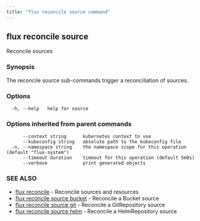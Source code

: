 ```yaml
---
title: "flux reconcile source command"
---
```

## flux reconcile source

Reconcile sources

### Synopsis

The reconcile source sub-commands trigger a reconciliation of sources.

### Options

```
  -h, --help   help for source
```

### Options inherited from parent commands

```
      --context string      kubernetes context to use
      --kubeconfig string   absolute path to the kubeconfig file
  -n, --namespace string    the namespace scope for this operation (default "flux-system")
      --timeout duration    timeout for this operation (default 5m0s)
      --verbose             print generated objects
```

### SEE ALSO

* [flux reconcile](../flux_reconcile/)	 - Reconcile sources and resources
* [flux reconcile source bucket](../flux_reconcile_source_bucket/)	 - Reconcile a Bucket source
* [flux reconcile source git](../flux_reconcile_source_git/)	 - Reconcile a GitRepository source
* [flux reconcile source helm](../flux_reconcile_source_helm/)	 - Reconcile a HelmRepository source


